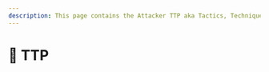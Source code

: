 ```yaml
---
description: This page contains the Attacker TTP aka Tactics, Techniques and Procedures
---
```


# 🤺 TTP

